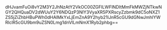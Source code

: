 dHJvamFuOi8vY2M3Y2JhNzAtY2VkOC00ZGFlLWFlNDItMmFkMWZjNTkwNGY2QHQuaDV2dWUuY2Y6NDQzP3NlY3VyaXR5PXRscyZzbmk9dC5oNXZ1ZS5jZiZhbHBuPWh0dHAlMkYxLjEmZnA9Y2hyb21lJnR5cGU9dGNwJmhlYWRlclR5cGU9bm9uZSN0Lmg1dnVlLmNmX1Ryb2phbg==
